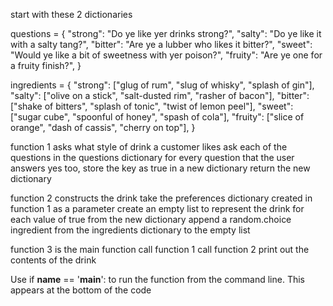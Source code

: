 start with these 2 dictionaries

questions = {
    "strong": "Do ye like yer drinks strong?",
    "salty": "Do ye like it with a salty tang?",
    "bitter": "Are ye a lubber who likes it bitter?",
    "sweet": "Would ye like a bit of sweetness with yer poison?",
    "fruity": "Are ye one for a fruity finish?",
}

ingredients = {
    "strong": ["glug of rum", "slug of whisky", "splash of gin"],
    "salty": ["olive on a stick", "salt-dusted rim", "rasher of bacon"],
    "bitter": ["shake of bitters", "splash of tonic", "twist of lemon peel"],
    "sweet": ["sugar cube", "spoonful of honey", "spash of cola"],
    "fruity": ["slice of orange", "dash of cassis", "cherry on top"],
}

function 1 asks what style of drink a customer likes
    ask each of the questions in the questions dictionary
    for every question that the user answers yes too, store the key as true in a new dictionary
    return the new dictionary
    
function 2 constructs the drink
    take the preferences dictionary created in function 1 as a parameter
    create an empty list to represent the drink
    for each value of true from the new dictionary append a random.choice ingredient from the ingredients dictionary to the empty list
    
function 3 is the main function
    call function 1
    call function 2
    print out the contents of the drink


Use if __name__ == '__main__': to run the function from the command line.  This appears at the bottom of the code



    


